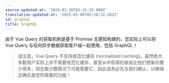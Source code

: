 ```yaml
---
source-updated-at: '2024-01-26T03:31:25.000Z'
translation-updated-at: '2025-05-06T05:28:32.281Z'
id: graphql
title: GraphQL
---
```


由于 Vue Query 的获取机制是基于 Promise 无感知构建的，您实际上可以将 Vue Query 与任何异步数据获取客户端一起使用，包括 GraphQL！

> 请注意，Vue Query 不支持规范化缓存 (normalized caching)。虽然绝大多数用户实际上并不需要规范化缓存，甚至从中获得的收益比他们想象的要少得多，但在极少数情况下可能需要它，因此请务必先与我们确认，以确保这确实是您所需要的功能！
